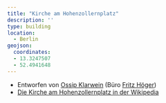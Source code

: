 ```yaml
---
title: "Kirche am Hohenzollernplatz"
description: ''
type: building
location:
  - Berlin
geojson:
  coordinates:
  - 13.3247507
  - 52.4941648
---
```


* Entworfen von [Ossip Klarwein](/tags/Ossip-Klarwein) (Büro [Fritz Höger](/tags/Fritz-Höger))
* [Die Kirche am Hohenzollernplatz in der Wikipedia](https://de.wikipedia.org/wiki/Kirche_am_Hohenzollernplatz)
